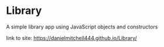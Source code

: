 # Library


A simple library app using JavaScript objects and constructors

link to site: https://danielmitchell444.github.io/Library/
